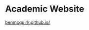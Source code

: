 # Academic Website
<a href="https://benmcguirk.github.io/" target="_blank">benmcguirk.github.io/</a>
